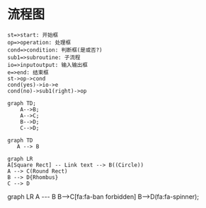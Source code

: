 # 流程图



```mermaid
st=>start: 开始框
op=>operation: 处理框
cond=>condition: 判断框(是或否?)
sub1=>subroutine: 子流程
io=>inputoutput: 输入输出框
e=>end: 结束框
st->op->cond
cond(yes)->io->e
cond(no)->sub1(right)->op
```

```mermaid
graph TD;
    A-->B;
    A-->C;
    B-->D;
    C-->D;
```

```mermaid
graph TD
   A --> B
```

```mermaid
graph LR
A[Square Rect] -- Link text --> B((Circle))
A --> C(Round Rect)
B --> D{Rhombus}
C --> D
```


<div class="mermaid">
     graph LR
      A --- B
      B-->C[fa:fa-ban forbidden]
      B-->D(fa:fa-spinner);
</div>
